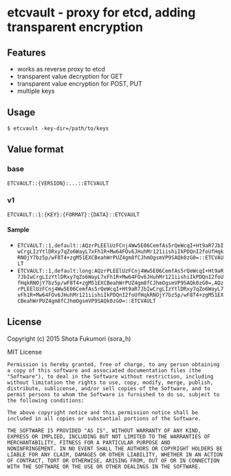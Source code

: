 # etcvault - proxy for etcd, adding transparent encryption

## Features

- works as reverse proxy to etcd
- transparent value decryption for GET
- transparent value encryption for POST, PUT
- multiple keys

## Usage

```
$ etcvault -key-dir=/path/to/keys
```

## Value format

### base

`ETCVAULT::{VERSION}:...::ETCVAULT`

### v1

`ETCVAULT::1:{KEY}:{FORMAT}:{DATA}::ETCVAULT`

#### Sample

- `ETCVAULT::1,default::AQzrPLEElUzFCnj4Ww5E06CemfAs5rQeWcqI+Ht9aR7JbIwCrgLIzYtlDRxy7qZo6WayL7xFh1R+Mw64FOv6JHuhMr121iishiIkPDQnI2foUfHqkRNOjY7bz5p/wF8T4+zgM51EXCBeahWrPUZ4gm8fCJhmOgsmVP9SAQk0zG0=::ETCVAULT`
- `ETCVAULT::1,default:long:AQzrPLEElUzFCnj4Ww5E06CemfAs5rQeWcqI+Ht9aR7JbIwCrgLIzYtlDRxy7qZo6WayL7xFh1R+Mw64FOv6JHuhMr121iishiIkPDQnI2foUfHqkRNOjY7bz5p/wF8T4+zgM51EXCBeahWrPUZ4gm8fCJhmOgsmVP9SAQk0zG0=,AQzrPLEElUzFCnj4Ww5E06CemfAs5rQeWcqI+Ht9aR7JbIwCrgLIzYtlDRxy7qZo6WayL7xFh1R+Mw64FOv6JHuhMr121iishiIkPDQnI2foUfHqkRNOjY7bz5p/wF8T4+zgM51EXCBeahWrPUZ4gm8fCJhmOgsmVP9SAQk0zG0=::ETCVAULT`

## License

Copyright (c) 2015 Shota Fukumori (sora_h)

MIT License

```
Permission is hereby granted, free of charge, to any person obtaining
a copy of this software and associated documentation files (the
"Software"), to deal in the Software without restriction, including
without limitation the rights to use, copy, modify, merge, publish,
distribute, sublicense, and/or sell copies of the Software, and to
permit persons to whom the Software is furnished to do so, subject to
the following conditions:

The above copyright notice and this permission notice shall be
included in all copies or substantial portions of the Software.

THE SOFTWARE IS PROVIDED "AS IS", WITHOUT WARRANTY OF ANY KIND,
EXPRESS OR IMPLIED, INCLUDING BUT NOT LIMITED TO THE WARRANTIES OF
MERCHANTABILITY, FITNESS FOR A PARTICULAR PURPOSE AND
NONINFRINGEMENT. IN NO EVENT SHALL THE AUTHORS OR COPYRIGHT HOLDERS BE
LIABLE FOR ANY CLAIM, DAMAGES OR OTHER LIABILITY, WHETHER IN AN ACTION
OF CONTRACT, TORT OR OTHERWISE, ARISING FROM, OUT OF OR IN CONNECTION
WITH THE SOFTWARE OR THE USE OR OTHER DEALINGS IN THE SOFTWARE.
```

